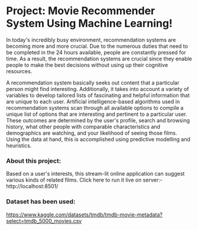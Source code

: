 # Project: Movie Recommender System Using Machine Learning!

In today's incredibly busy environment, recommendation systems are becoming more and more crucial. Due to the numerous duties that need to be completed in the 24 hours available, people are constantly pressed for time. As a result, the recommendation systems are crucial since they enable people to make the best decisions without using up their cognitive resources.

A recommendation system basically seeks out content that a particular person might find interesting. Additionally, it takes into account a variety of variables to develop tailored lists of fascinating and helpful information that are unique to each user. Artificial intelligence-based algorithms used in recommendation systems scan through all available options to compile a unique list of options that are interesting and pertinent to a particular user. These outcomes are determined by the user's profile, search and browsing history, what other people with comparable characteristics and demographics are watching, and your likelihood of seeing those films. Using the data at hand, this is accomplished using predictive modelling and heuristics.

### About this project:
Based on a user's interests, this stream-lit online application can suggest various kinds of related films. 
Click here to run it live on server:-
http://localhost:8501/

### Dataset has been used:
https://www.kaggle.com/datasets/tmdb/tmdb-movie-metadata?select=tmdb_5000_movies.csv
